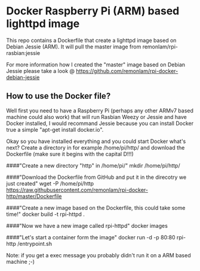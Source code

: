 
# Docker Raspberry Pi (ARM) based lighttpd image

This repo contains a Dockerfile that create a lighttpd image based on Debian Jessie (ARM).
It will pull the master image from remonlam/rpi-rasbian:jessie

For more information how I created the "master" image based on Debian Jessie please take a look @ https://github.com/remonlam/rpi-docker-debian-jessie

## How to use the Docker file?
Well first you need to have a Raspberry Pi (perhaps any other ARMv7 based machine could also work) that will run Rasbian Weezy or Jessie and have Docker installed, I would recommand Jessie because you can install Docker true a simple "apt-get install docker.io".

Okay so you have installed everything and you could start Docker what's next?
Create a directory in for example /home/pi/http/ and download the Dockerfile (make sure it begins with the capital D!!!)

####"Create a new directory "http" in /home/pi/"
mkdir /home/pi/http/

####"Download the Dockerfile from GitHub and put it in the direcotry we just created"
wget -P /home/pi/http https://raw.githubusercontent.com/remonlam/rpi-docker-http/master/Dockerfile

####"Create a new image based on the Dockerfile, this could take some time!"
docker build -t rpi-httpd .

####"Now we have a new image called rpi-httpd"
docker images

####"Let's start a container form the image"
docker run -d -p 80:80 rpi-http /entrypoint.sh

Note: if you get a exec message you probably didn't run it on a ARM based machine ;-)
